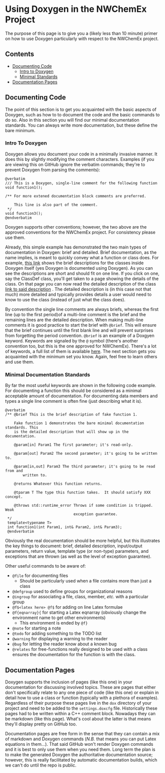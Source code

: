 Using Doxygen in the NWChemEx Project
=====================================

The purpose of this page is to give you a (likely less than 10 minute) primer on
how to use Doxygen particularly with respect to the NWChemEx project.

Contents
--------

- [Documenting Code](#documenting-code)
  - [Intro to Doxygen](#intro-to-doxygen)
  - [Minimal Standards](#minimal-documentation-standards)
- [Documentation Pages](#documentation-pages)

Documenting Code
----------------

The point of this section is to get you acquainted with the basic aspects of 
Doxygen, such as how to to document the code and the basic commands to do so.
Also in this section you will find our minimal documentation standards.  You 
can always write more documentation, but these define the bare minimum. 

### Intro To Doxygen 

Doxygen allows you document your code in a minimally invasive manner.  It does
this by slightly modifying the comment characters.  Examples (if you are 
viewing this on GitHub ignore the verbatim commands; they're to prevent
Doxygen from parsing the comments):

```
@verbatim
/// This is a Doxygen, single-line comment for the following function  
void function1();  
 
/** For more extened documentation block comments are preferred.  
  
    This line is also part of the comment.
 */
void function3();
@endverbatim
```
Doxygen supports other conventions; however, the two above are the approved
conventions for the NWChemEx project.  For consistency please use them.

Already, this simple example has demonstrated the two main types of 
documentation in Doxygen: brief and detailed.  Brief documentation, as the 
name implies, is meant to quickly convey what a function or class does.  For 
example, [this link](https://codedocs.xyz/doxygen/doxygen/annotated.html) 
shows the brief descriptions for the classes inside Doxygen itself (yes 
Doxygen is documented using Doxygen).  As you can see the descriptions are 
short and should fit on one line.  If you click on one, say the ClassDef 
class, you'll get taken to a page showing the details of the class.  On that 
page you can now read the detailed description of the class [link to said 
description](https://codedocs.xyz/doxygen/doxygen/classClassDef.html#details)
.  The detailed description is (in this case not that much) more detailed and
 typically provides details a user would need to know to use the class 
 (instead of just what the class does).
 
 By convention the single line comments are always briefs, whereas the first 
 line (up to the first period)of a multi-line comment is the brief and the 
 remaining lines are the detailed description.  When making multi-line comments
 it is good practice to start the brief with `@brief`.  This will ensure that
 the brief continues until the first blank line and will prevent surprises from
 forgetting the period convention.  `@brief` is an example of a Doxgyen 
 keyword.  Keywords are signaled by the `@` symbol (there's another 
 convention too, but this is the one approved for NWChemEx).  There's a lot of
 keywords, a full list of them is available 
 [here](http://www.stack.nl/~dimitri/doxygen/manual/commands.html).  The next
 section gets you acquainted with the minimum set you know.  Again, feel free
 to learn others and use them.


### Minimal Documentation Standards

By far the most useful keywords are shown in the following code example.  For
 documenting a function this should be considered as a minimal acceptable 
 amount of documentation.  For documenting data members and types a single line
 comment is often fine (just describing what it is).

```
@verbatim
/** @brief This is the brief description of fake function 1.
 
    Fake function 1 demonstrates the bare minimal documentation standards. This
    is the detailed description that will show up in the documentation.
    
    @param[in] Param1 The first parameter; it's read-only.
     
    @param[out] Param2 The second parameter; it's going to be written to.
     
    @param[in,out] Param3 The third parameter; it's going to be read from and
        written to. 
                          
    @returns Whatever this function returns.
    
    @tparam T The type this function takes.  It should satisfy XXX concept.
    
    @throws std::runtime_error Throws if some condition is tripped.  Weak 
                               exception guarantee.
 */
 template<typename T>
 int function1(int Param1, int& Param2, int& Param3);
 @endverbatim
 ```
 
 Obviously the real documentation should be more helpful, but this illustrates
 the key things to document: brief, detailed description, input/output 
 parameters, return value, template type (or non-type) parameters, and 
 exceptions that are thrown (as well as the level of exception guarantee).
 
 Other useful commands to be aware of:
- `@file` for documenting files
  - Should be particularly used when a file contains more than just a class
- `@defgroup` used to define groups for organizational reasons
- `@ingroup` for associating a file, class, member, *etc.* with a particular
  group
- `@f$<latex here> @f$` for adding on line Latex formulae
- `@f{eqnarray}{` for starting a Latex eqnarray (obviously change the 
   environment name to get other environments)
   - This environment is ended by `@f}`
- `@note` for starting a note
- `@todo` for adding something to the TODO list
- `@warning` for displaying a warning to the reader
- `@bug` for letting the reader know about a known bug
- `@relates` for free-functions really designed to be used with a class 
ensures the documentation for the function is with the class.      

Documentation Pages
-------------------

Doxygen supports the inclusion of pages (like this one) in your documentation
for discussing involved topics.  These are pages that either don't specifically
relate to any one piece of code (like this one) or explain in detail
how to use a class or function (typically with a plethora of examples).  
Regardless of their purpose these pages live in the `dox` directory of your
project and need to be added to the `settings.doxcfg` file.  Historically these
pages had to be written within a C++ comment block.  Nowadays they can be 
markdown (like this page).  What's cool about the latter is that means 
they'll display pretty on GitHub too.

Documentation pages are free form in the sense that they can contain a mix of
markdown and Doxygen commands (*N.B.* that means you can put Latex equations 
in them...).  That said GitHub won't render Doxygen commands and it is best to
only use them when you need them.  Long term the plan is to make the generated
Doxygen the authoritative documentation source; however, this is really 
facilitated by automatic documentation builds, which we can't do until the repo
is public.
